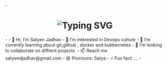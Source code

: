 -<div align="center">
    <h1>
        <img src="https://readme-typing-svg.herokuapp.com?font=Jetbrains+mono&size=40&duration=3000&color=33FF33&center=true&vCenter=true&width=435&lines=Hey..+I'm+ Satyen Jadhav;This+is..;..my+Github..;" alt="Typing SVG"/>
    </h1>
</div>
-
- 👋 Hi, I’m Satyen Jadhav
- 👀 I’m interested in Devops culture
- 🌱 I’m currently learning about git,github , docker and kubbernetes  
- 💞️ I’m looking to collaborate on diffrent projects.
- 📫 Reach me satyendjadhav@gmail.com 
- 😄 Pronouns: Satya
- ⚡ Fun fact: ...
- 

<!---
SatyenJadhav15/SatyenJadhav15 is a ✨ special ✨ repository because its `README.md` (this file) appears on your GitHub profile.
You can click the Preview link to take a look at your changes.
--->
